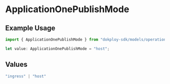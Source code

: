 # ApplicationOnePublishMode

## Example Usage

```typescript
import { ApplicationOnePublishMode } from "dokploy-sdk/models/operations";

let value: ApplicationOnePublishMode = "host";
```

## Values

```typescript
"ingress" | "host"
```